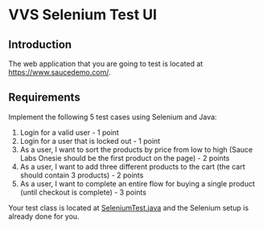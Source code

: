 # VVS Selenium Test UI

## Introduction
The web application that you are going to test is located at https://www.saucedemo.com/.

## Requirements
Implement the following 5 test cases using Selenium and Java:

   1. Login for a valid user - 1 point
   2. Login for a user that is locked out - 1 point
   3. As a user, I want to sort the products by price from low to high (Sauce Labs Onesie should be the first product on the page) - 2 points
   4. As a user, I want to add three different products to the cart (the cart should contain 3 products) - 2 points
   5. As a user, I want to complete an entire flow for buying a single product (until checkout is complete) - 3 points

Your test class is located at [SeleniumTest.java](src/test/java/org/loose/vvs/seleniumtest/SeleniumTest.java) and the Selenium setup is already done for you.